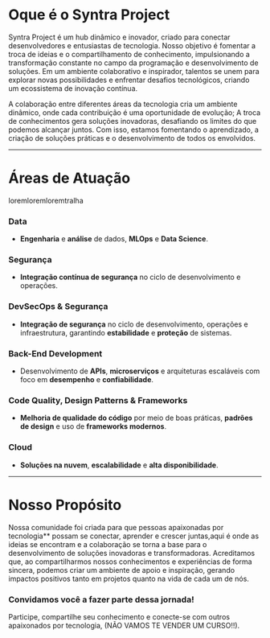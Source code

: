# **Oque é o Syntra Project**

Syntra Project é um hub dinâmico e inovador, criado para conectar desenvolvedores e entusiastas de tecnologia. Nosso objetivo é fomentar a troca de ideias e o compartilhamento de conhecimento, impulsionando a transformação constante no campo da programação e desenvolvimento de soluções. Em um ambiente colaborativo e inspirador, talentos se unem para explorar novas possibilidades e enfrentar desafios tecnológicos, criando um ecossistema de inovação contínua.

A colaboração entre diferentes áreas da tecnologia cria um ambiente dinâmico, onde cada contribuição é uma oportunidade de evolução; A troca de conhecimentos gera soluções inovadoras, desafiando os limites do que podemos alcançar juntos. Com isso, estamos fomentando o aprendizado, a criação de soluções práticas e o desenvolvimento de todos os envolvidos.

---

# **Áreas de Atuação**

loremloremloremtralha

### **Data**
- **Engenharia** e **análise** de dados, **MLOps** e **Data Science**.

### **Segurança**
- **Integração contínua de segurança** no ciclo de desenvolvimento e operações.

### **DevSecOps & Segurança**
- **Integração de segurança** no ciclo de desenvolvimento, operações e infraestrutura, garantindo **estabilidade** e **proteção** de sistemas.

### **Back-End Development**
- Desenvolvimento de **APIs**, **microserviços** e arquiteturas escaláveis com foco em **desempenho** e **confiabilidade**.

### **Code Quality, Design Patterns & Frameworks**
- **Melhoria de qualidade do código** por meio de boas práticas, **padrões de design** e uso de **frameworks modernos**.

### **Cloud**
- **Soluções na nuvem**, **escalabilidade** e **alta disponibilidade**.

---
# **Nosso Propósito**

Nossa comunidade foi criada para que pessoas apaixonadas por tecnologia** possam se conectar, aprender e crescer juntas,aqui é onde as ideias se encontram e a colaboração se torna a base para o desenvolvimento de soluções inovadoras e transformadoras. Acreditamos que, ao compartilharmos nossos conhecimentos e experiências de forma sincera, podemos criar um ambiente de apoio e inspiração, gerando impactos positivos tanto em projetos quanto na vida de cada um de nós.

### **Convidamos você a fazer parte dessa jornada!**
Participe, compartilhe seu conhecimento e conecte-se com outros apaixonados por tecnologia, (NÃO VAMOS TE VENDER UM CURSO!!).